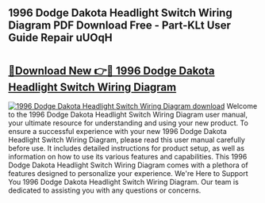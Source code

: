 ## 1996 Dodge Dakota Headlight Switch Wiring Diagram PDF Download Free - Part-KLt User Guide Repair uUOqH

# <h2><a href="http://dfij6d.blite.top/?on=1996+Dodge+Dakota+Headlight+Switch+Wiring+Diagram">🔗Download New 👉🔴 1996 Dodge Dakota Headlight Switch Wiring Diagram</a></h2>

[![1996 Dodge Dakota Headlight Switch Wiring Diagram download](https://i.imgur.com/lujVjoI.png)](http://dfij6d.blite.top/?on=1996+Dodge+Dakota+Headlight+Switch+Wiring+Diagram)
Welcome to the 1996 Dodge Dakota Headlight Switch Wiring Diagram user manual, your ultimate resource for understanding and using your new product. To ensure a successful experience with your new 1996 Dodge Dakota Headlight Switch Wiring Diagram, please read this user manual carefully before use. It includes detailed instructions for product setup, as well as information on how to use its various features and capabilities. This 1996 Dodge Dakota Headlight Switch Wiring Diagram comes with a plethora of features designed to personalize your experience. We're Here to Support You 1996 Dodge Dakota Headlight Switch Wiring Diagram. Our team is dedicated to assisting you with any questions or concerns.
